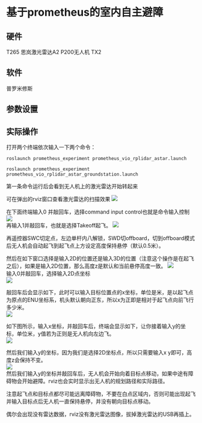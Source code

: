 ﻿# 基于prometheus的室内自主避障

## 硬件
T265
思岚激光雷达A2
P200无人机
TX2
## 软件
普罗米修斯

## 参数设置

## 实际操作
打开两个终端依次输入一下两个命令：
```
roslaunch prometheus_experiment prometheus_vio_rplidar_astar.launch
```
```
roslaunch prometheus_experiment prometheus_vio_rplidar_astar_groundstation.launch
```
第一条命令运行后会看到无人机上的激光雷达开始转起来

可在弹出的rviz窗口查看激光雷达的扫描效果
![](https://img-blog.csdnimg.cn/20201218085907850.png)


在下面终端输入0 并敲回车，选择command input control也就是命令输入控制
![](https://img-blog.csdnimg.cn/20201218083958833.png)<br/>
再输入1并敲回车，也就是选择Takeoff起飞。
![](https://img-blog.csdnimg.cn/2020121808405157.png)

再遥控器SWC切定点，左边单杆内八解锁，SWD切offboard，切到offboard模式后无人机会自动起飞到起飞点上方设定高度保持悬停（默认0.5米）。

然后在如下窗口选择是输入2D的位置还是输入3D的位置（注意这个操作是在起飞之后），如果是输入2D位置，那么高度z是默认和当前悬停高度一致。
![](https://img-blog.csdnimg.cn/20201218083323815.png)<br/>
输入0并敲回车，选择输入2D点坐标<br/>
![](https://img-blog.csdnimg.cn/20201218084744396.png)<br/>

敲回车后会显示如下，此时可以输入目标位置点的x坐标，单位是米，是以起飞点为原点的ENU坐标系，机头默认朝向正东，所以x为正即是相对于起飞点向前飞行多少米。<br/>
![](https://img-blog.csdnimg.cn/20201218084843230.png)<br/>

如下图所示，输入x坐标，并敲回车后，终端会显示如下，让你接着输入y的坐标，单位米，y值若为正则是无人机向左边飞。<br/>
![](https://img-blog.csdnimg.cn/20201218085104287.png)<br/>

然后我们输入y的坐标，因为我们是选择2D坐标点，所以只需要输入x y即可，高度z会保持不变。<br/>
![](https://img-blog.csdnimg.cn/20201218085241219.png)<br/>
然后我们输入y的坐标并敲回车后，无人机会开始向着目标点移动，如果中途有障碍物会开始避障。rviz也会实时显示出无人机的规划路径和实际路径。

注意起飞点和目标点都尽可能远离障碍物，不要在白点区域内，否则可能出现起飞并输入目标点后无人机一直保持悬停，并没有朝向目标点移动。

偶尔会出现没有雷达数据，rviz没有激光雷达图像，拔掉激光雷达的USB再插上。




